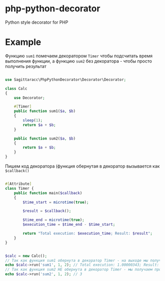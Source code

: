 # php-python-decorator
Python style decorator for PHP

# Example
Функцию `sum1` помечаем декоратором `Timer` чтобы подсчитать время выполнения функции, а функцию `sum2` без декоратора - чтобы просто получить результат
```php

use Sagittaracc\PhpPythonDecorator\Decorator\Decorator;

class Calc
{
    use Decorator;

    #[Timer]
    public function sum1($a, $b)
    {
        sleep(1);
        return $a + $b;
    }

    public function sum2($a, $b)
    {
        return $a + $b;
    }
}
```

Пишем код декоратора (функция обернутая в декоратор вызывается как `$callback()`
```php

#[Attribute]
class Timer {
    public function main($callback)
    {
        $time_start = microtime(true);

        $result = $callback();

        $time_end = microtime(true);
        $execution_time = $time_end - $time_start;

        return "Total execution: $execution_time; Result: $result";
    }
}
```

```php

$calc = new Calc();
// Так как функция sum1 обернута в декоратор Timer - на выходе мы получаем результат и время выполнения
echo $calc->run('sum1', 1, 2); // Total execution: 1.00000343; Result: 3
// Так как функция sum2 НЕ обернута в декоратор Timer - мы получаем просто результат
echo $calc->run('sum2', 1, 2); // 3

```

